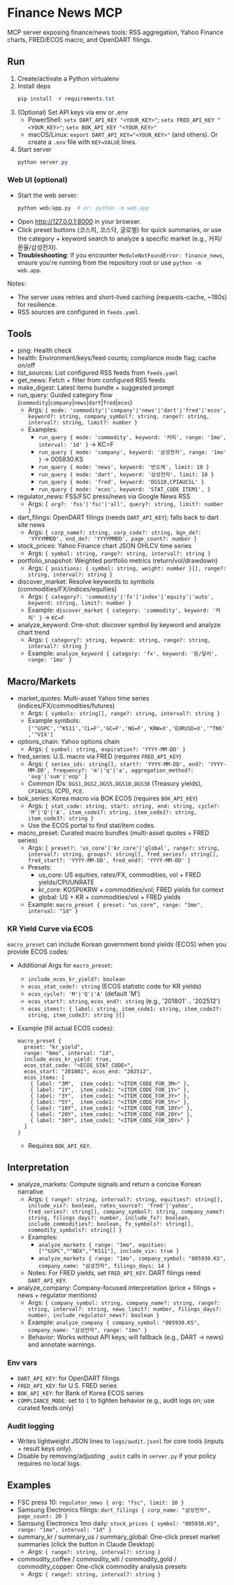 # Finance News MCP

MCP server exposing finance/news tools: RSS aggregation, Yahoo Finance charts, FRED/ECOS macro, and OpenDART filings.

## Run
1. Create/activate a Python virtualenv
2. Install deps
   ```powershell
   pip install -r requirements.txt
   ```
3. (Optional) Set API keys via env or .env
   - PowerShell: `setx DART_API_KEY "<YOUR_KEY>"`; `setx FRED_API_KEY "<YOUR_KEY>"`; `setx BOK_API_KEY "<YOUR_KEY>"`
   - macOS/Linux: `export DART_API_KEY="<YOUR_KEY>"` (and others). Or create a `.env` file with `KEY=VALUE` lines.
4. Start server
   ```powershell
   python server.py
   ```

### Web UI (optional)
- Start the web server:
  ```powershell
  python web/app.py  # or: python -m web.app
  ```
- Open http://127.0.0.1:8000 in your browser.
- Click preset buttons (코스피, 코스닥, 글로벌) for quick summaries, or use the category + keyword search to analyze a specific market (e.g., 커피/환율/삼성전자).
- **Troubleshooting**: If you encounter `ModuleNotFoundError: finance_news`, ensure you're running from the repository root or use `python -m web.app`.

Notes:
- The server uses retries and short-lived caching (requests-cache, ~180s) for resilience.
- RSS sources are configured in `feeds.yaml`.

## Tools
- ping: Health check
- health: Environment/keys/feed counts; compliance mode flag; cache on/off
- list_sources: List configured RSS feeds from `feeds.yaml`
- get_news: Fetch + filter from configured RSS feeds
- make_digest: Latest items bundle + suggested prompt
- run_query: Guided category flow (`commodity`|`company`|`news`|`dart`|`fred`|`ecos`)
  - Args: `{ mode: 'commodity'|'company'|'news'|'dart'|'fred'|'ecos', keyword?: string, company_symbol?: string, range?: string, interval?: string, limit?: number }`
  - Examples:
    - `run_query { mode: 'commodity', keyword: '커피', range: '1mo', interval: '1d' }` → KC=F
    - `run_query { mode: 'company', keyword: '삼성전자', range: '1mo' }` → 005930.KS
    - `run_query { mode: 'news', keyword: '반도체', limit: 10 }`
    - `run_query { mode: 'dart', keyword: '삼성전자', limit: 10 }`
    - `run_query { mode: 'fred', keyword: 'DGS10,CPIAUCSL' }`
    - `run_query { mode: 'ecos', keyword: 'STAT_CODE ITEM1', }`
- regulator_news: FSS/FSC press/news via Google News RSS
  - Args: `{ org?: 'fss'|'fsc'|'all', query?: string, limit?: number }`
- dart_filings: OpenDART filings (needs `DART_API_KEY`); falls back to dart site news
  - Args: `{ corp_name?: string, corp_code?: string, bgn_de?: 'YYYYMMDD', end_de?: 'YYYYMMDD', page_count?: number }`
- stock_prices: Yahoo Finance chart JSON OHLCV time series
  - Args: `{ symbol: string, range?: string, interval?: string }`
- portfolio_snapshot: Weighted portfolio metrics (return/vol/drawdown)
  - Args: `{ positions: { symbol: string, weight: number }[], range?: string, interval?: string }`
- discover_market: Resolve keywords to symbols (commodities/FX/indices/equities)
  - Args: `{ category?: 'commodity'|'fx'|'index'|'equity'|'auto', keyword: string, limit?: number }`
  - Example: `discover_market { category: 'commodity', keyword: '커피' }` → `KC=F`
- analyze_keyword: One-shot: discover symbol by keyword and analyze chart trend
  - Args: `{ category?: string, keyword: string, range?: string, interval?: string }`
  - Example: `analyze_keyword { category: 'fx', keyword: '원/달러', range: '1mo' }`

## Macro/Markets
- market_quotes: Multi-asset Yahoo time series (indices/FX/commodities/futures)
  - Args: `{ symbols: string[], range?: string, interval?: string }`
  - Example symbols: `['^GSPC','^KS11','CL=F','GC=F','NG=F','KRW=X','EURUSD=X','^TNX','^VIX']`
- options_chain: Yahoo options chain
  - Args: `{ symbol: string, expiration?: 'YYYY-MM-DD' }`
- fred_series: U.S. macro via FRED (requires `FRED_API_KEY`)
  - Args: `{ series_ids: string[], start?: 'YYYY-MM-DD', end?: 'YYYY-MM-DD', frequency?: 'm'|'q'|'a', aggregation_method?: 'avg'|'sum'|'eop' }`
  - Common IDs: `DGS1,DGS2,DGS5,DGS10,DGS30` (Treasury yields), `CPIAUCSL` (CPI), `PCE`.
- bok_series: Korea macro via BOK ECOS (requires `BOK_API_KEY`)
  - Args: `{ stat_code: string, start: string, end: string, cycle?: 'M'|'Q'|'A', item_code1?: string, item_code2?: string, item_code3?: string }`
  - Use the ECOS portal to find stat/item codes.
- macro_preset: Curated macro bundles (multi-asset quotes + FRED series)
  - Args: `{ preset?: 'us_core'|'kr_core'|'global', range?: string, interval?: string, groups?: string[], fred_series?: string[], fred_start?: 'YYYY-MM-DD', fred_end?: 'YYYY-MM-DD' }`
  - Presets:
    - us_core: US equities, rates/FX, commodities, vol + FRED yields/CPI/UNRATE
    - kr_core: KOSPI/KRW + commodities/vol; FRED yields for context
    - global: US + KR + commodities/vol + FRED yields
  - Example: `macro_preset { preset: "us_core", range: "3mo", interval: "1d" }`

### KR Yield Curve via ECOS
`macro_preset` can include Korean government bond yields (ECOS) when you provide ECOS codes:

- Additional Args for `macro_preset`:
  - `include_ecos_kr_yield?: boolean`
  - `ecos_stat_code?: string` (ECOS statistic code for KR yields)
  - `ecos_cycle?: 'M'|'Q'|'A'` (default 'M')
  - `ecos_start?: string`, `ecos_end?: string` (e.g., '201801' .. '202512')
  - `ecos_items?: { label: string, item_code1: string, item_code2?: string, item_code3?: string }[]`

- Example (fill actual ECOS codes):
  ```
  macro_preset {
    preset: "kr_yield",
    range: "6mo", interval: "1d",
    include_ecos_kr_yield: true,
    ecos_stat_code: "<ECOS_STAT_CODE>",
    ecos_start: "201801", ecos_end: "202512",
    ecos_items: [
      { label: "3M",  item_code1: "<ITEM_CODE_FOR_3M>" },
      { label: "1Y",  item_code1: "<ITEM_CODE_FOR_1Y>" },
      { label: "3Y",  item_code1: "<ITEM_CODE_FOR_3Y>" },
      { label: "5Y",  item_code1: "<ITEM_CODE_FOR_5Y>" },
      { label: "10Y", item_code1: "<ITEM_CODE_FOR_10Y>" },
      { label: "20Y", item_code1: "<ITEM_CODE_FOR_20Y>" },
      { label: "30Y", item_code1: "<ITEM_CODE_FOR_30Y>" }
    ]
  }
  ```

  - Requires `BOK_API_KEY`.

## Interpretation
- analyze_markets: Compute signals and return a concise Korean narrative
  - Args: `{ range?: string, interval?: string, equities?: string[], include_vix?: boolean, rates_source?: 'fred'|'yahoo', fred_series?: string[], company_symbol?: string, company_name?: string, filings_days?: number, include_fx?: boolean, include_commodities?: boolean, fx_symbols?: string[], commodity_symbols?: string[] }`
  - Examples:
    - `analyze_markets { range: "1mo", equities: ["^GSPC","^NDX","^KS11"], include_vix: true }`
    - `analyze_markets { range: "1mo", company_symbol: "005930.KS", company_name: "삼성전자", filings_days: 14 }`
  - Notes: For FRED yields, set `FRED_API_KEY`. DART filings need `DART_API_KEY`.
- analyze_company: Company-focused interpretation (price + filings + news + regulator mentions)
  - Args: `{ company_symbol: string, company_name?: string, range?: string, interval?: string, news_limit?: number, filings_days?: number, include_regulator_news?: boolean }`
  - Example: `analyze_company { company_symbol: "005930.KS", company_name: "삼성전자", range: "1mo" }`
  - Behavior: Works without API keys; will fallback (e.g., DART -> news) and annotate warnings.

### Env vars
- `DART_API_KEY`: for OpenDART filings
- `FRED_API_KEY`: for U.S. FRED series
- `BOK_API_KEY`: for Bank of Korea ECOS series
- `COMPLIANCE_MODE`: set to `1` to tighten behavior (e.g., audit logs on; use curated feeds only)

### Audit logging
- Writes lightweight JSON lines to `logs/audit.jsonl` for core tools (inputs + result keys only).
- Disable by removing/adjusting `_audit` calls in `server.py` if your policy requires no local logs.

## Examples
- FSC press 10: `regulator_news { org: "fsc", limit: 10 }`
- Samsung Electronics filings: `dart_filings { corp_name: "삼성전자", page_count: 20 }`
- Samsung Electronics 1mo daily: `stock_prices { symbol: "005930.KS", range: "1mo", interval: "1d" }`
- summary_kr / summary_us / summary_global: One-click preset market summaries (click the button in Claude Desktop)
  - Args: `{ range?: string, interval?: string }`
- commodity_coffee / commodity_wti / commodity_gold / commodity_copper: One-click commodity analysis presets
  - Args: `{ range?: string, interval?: string }`

